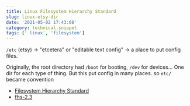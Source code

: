 ```yaml
---
title: Linux Filesystem Hierarchy Standard
slug: linux-etsy-dir
date: '2021-05-02 17:43:08'
category: technical.snippet
tags: [' linux', 'filesystem']
---
```


`/etc` (etsy) → "etcetera" or "editable text config" → a place to put config files.

Originally, the root directory had `/boot` for booting, `/dev` for devices... One dir for each type of thing. But this put config in many places. so `etc/` became convention

- [Filesystem Hierarchy Standard](https://en.wikipedia.org/wiki/Filesystem_Hierarchy_Standard)
- [fhs-2.3](https://www.pathname.com/fhs/pub/fhs-2.3.html)
